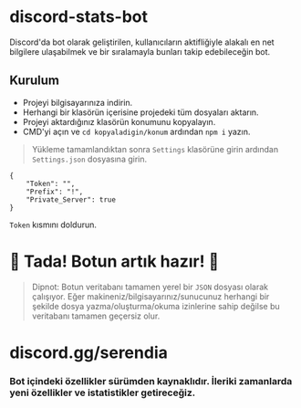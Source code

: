 # discord-stats-bot
Discord'da bot olarak geliştirilen, kullanıcıların aktifliğiyle alakalı en net bilgilere ulaşabilmek ve bir sıralamayla bunları takip edebileceğin bot.

## Kurulum
* Projeyi bilgisayarınıza indirin.
* Herhangi bir klasörün içerisine projedeki tüm dosyaları aktarın.
* Projeyi aktardığınız klasörün konumunu kopyalayın.
* CMD'yi açın ve `cd kopyaladigin/konum` ardından `npm i` yazın.

> Yükleme tamamlandıktan sonra `Settings` klasörüne girin ardından `Settings.json` dosyasına girin.
```
{
    "Token": "",
    "Prefix": "!",
    "Private_Server": true
}
```

`Token` kısmını doldurun.

# 🎉 Tada! Botun artık hazır! 🎉

> Dipnot: Botun veritabanı tamamen yerel bir `JSON` dosyası olarak çalışıyor. Eğer makineniz/bilgisayarınız/sunucunuz herhangi bir şekilde dosya yazma/oluşturma/okuma izinlerine sahip değilse bu veritabanı tamamen geçersiz olur.


# discord.gg/serendia

### Bot içindeki özellikler sürümden kaynaklıdır. İleriki zamanlarda yeni özellikler ve istatistikler getireceğiz.
